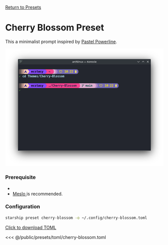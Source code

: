 [Return to Presets](./#cherry-blossom)

# Cherry Blossom Preset

This a minimalist prompt inspired by [Pastel Powerline](./pastel-powerline.md).

![Screenshot of Cherrt Blossom preset](/docs/public/presets/img/cherry-blossom.png)

### Prerequisite

- 
- [Meslo ](https://github.com/ryanoasis/nerd-fonts/releases/download/v3.2.0/Meslo.zip) is recommended.

### Configuration

```sh
starship preset cherry-blossom -o ~/.config/cherry-blossom.toml
```

[Click to download TOML](/docs/public/presets/toml/cherry-blossom.toml)

<<< @/public/presets/toml/cherry-blossom.toml
